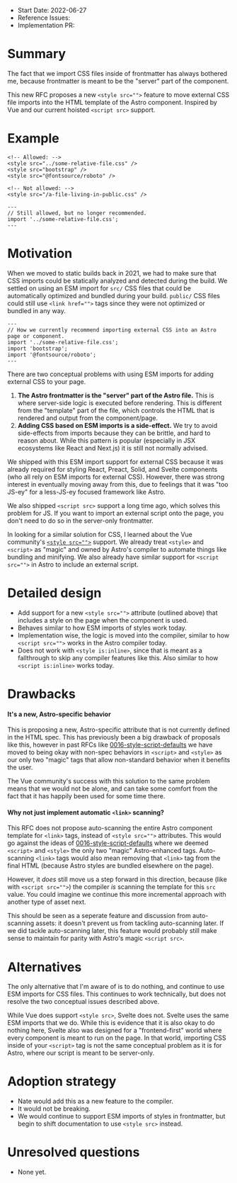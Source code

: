 - Start Date: 2022-06-27
- Reference Issues: <!-- related issues, otherwise leave empty -->
- Implementation PR: <!-- leave empty -->

# Summary

The fact that we import CSS files inside of frontmatter has always bothered me, because frontmatter is meant to be the "server" part of the component. 

This new RFC proposes a new `<style src="">` feature to move external CSS file imports into the HTML template of the Astro component. Inspired by Vue and our current hoisted `<script src>` support.

# Example

```astro
<!-- Allowed: -->
<style src="../some-relative-file.css" />
<style src="bootstrap" />
<style src="@fontsource/roboto" />

<!-- Not allowed: -->
<style src="/a-file-living-in-public.css" />
```

```astro
---
// Still allowed, but no longer recommended.
import '../some-relative-file.css';
---
```

# Motivation

When we moved to static builds back in 2021, we had to make sure that CSS imports could be statically analyzed and detected during the build. We settled on using an ESM import for `src/` CSS files that could be automatically optimized and bundled during your build. `public/` CSS files could still use `<link href="">` tags since they were not optimized or bundled in any way.

```astro
---
// How we currently recommend importing external CSS into an Astro page or component.
import '../some-relative-file.css';
import 'bootstrap';
import '@fontsource/roboto';
---
```

There are two conceptual problems with using ESM imports for adding external CSS to your page.

1. **The Astro frontmatter is the "server" part of the Astro file.** This is where server-side logic is executed before rendering. This is different from the "template" part of the file, which controls the HTML that is rendered and output from the component/page.
2. **Adding CSS based on ESM imports is a side-effect.** We try to avoid side-effects from imports because they can be brittle, and hard to reason about. While this pattern is popular (especially in JSX ecosystems like React and Next.js) it is still not normally advised.

We shipped with this ESM import support for external CSS because it was already required for styling React, Preact, Solid, and Svelte components (who all rely on ESM imports for external CSS). However, there was strong interest in eventually moving away from this, due to feelings that it was "too JS-ey" for a less-JS-ey focused framework like Astro.

We also shipped `<script src>` support a long time ago, which solves this problem for JS. If you want to import an external script onto the page, you don't need to do so in the server-only frontmatter.

In looking for a similar solution for CSS, I learned about the Vue community's [`<style src="">`](https://vuejs.org/api/sfc-spec.html#src-imports) support. We already treat `<style>` and `<script>` as "magic" and owned by Astro's compiler to automate things like bundling and minifying. We also already have similar support for `<script src="">` in Astro to include an external script.


# Detailed design

- Add support for a new `<style src="">` attribute (outlined above) that includes a style on the page when the component is used.
- Behaves similar to how ESM imports of styles work today.
- Implementation wise, the logic is moved into the compiler, similar to how `<script src="">` works in the Astro compiler today.
- Does not work with `<style is:inline>`, since that is meant as a fallthrough to skip any compiler features like this. Also similar to how `<script is:inline>` works today.

# Drawbacks

#### It's a new, Astro-specific behavior

This is proposing a new, Astro-specific attribute that is not currently defined in the HTML spec. This has previously been a big drawback of proposals like this, however in past RFCs like [0016-style-script-defaults](https://github.com/withastro/rfcs/blob/main/proposals/0016-style-script-defaults.md) we have moved to being okay with non-spec behaviors in `<script>` and `<style>` as our only two "magic" tags that allow non-standard behavior when it benefits the user.

The Vue community's success with this solution to the same problem means that we would not be alone, and can take some comfort from the fact that it has happily been used for some time there.

#### Why not just implement automatic `<link>` scanning?

This RFC does not propose auto-scanning the entire Astro component template for `<link>` tags, instead of `<style src="">` attributes. This would go against the ideas of [0016-style-script-defaults](https://github.com/withastro/rfcs/blob/main/proposals/0016-style-script-defaults.md) where we deemed `<script>` and `<style>` the only two "magic" Astro-enhanced tags. Auto-scanning `<link>` tags would also mean removing that `<link>` tag from the final HTML (because Astro styles are bundled elsewhere on the page).

However, it *does* still move us a step forward in this direction, because (like with `<script src="">`) the compiler _is_ scanning the template for this `src` value. You could imagine we continue this more incremental approach with another type of asset next.

This should be seen as a seperate feature and discussion from auto-scanning assets: it doesn't prevent us from tackling auto-scanning later. If we did tackle auto-scanning later, this feature would probably still make sense to maintain for parity with Astro's magic `<script src>`.

# Alternatives

The only alternative that I'm aware of is to do nothing, and continue to use ESM imports for CSS files. This continues to work technically, but does not resolve the two conceptual issues described above.

While Vue does support `<style src>`, Svelte does not. Svelte uses the same ESM imports that we do. While this is evidence that it is also okay to do nothing here, Svelte also was designed for a "frontend-first" world where every component is meant to run on the page. In that world, importing CSS inside of your `<script>` tag is not the same conceptual problem as it is for Astro, where our script is meant to be server-only.

# Adoption strategy

- Nate would add this as a new feature to the compiler.
- It would not be breaking.
- We would continue to support ESM imports of styles in frontmatter, but begin to shift documentation to use `<style src>` instead.

# Unresolved questions

- None yet.
